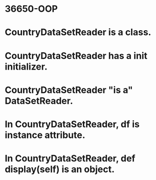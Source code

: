 # 36650-OOP
# CountryDataSetReader is a class.
# CountryDataSetReader has a __init__ initializer.
# CountryDataSetReader "is a" DataSetReader.
# In CountryDataSetReader, df is instance attribute.
# In CountryDataSetReader, def display(self) is an object.
